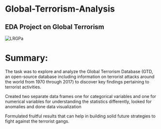 # Global-Terrorism-Analysis

## EDA Project on Global Terrorism

![LRGPa](https://user-images.githubusercontent.com/89520031/172654659-0576fecb-b0e7-4664-8e1e-f618eff46a30.png)

# Summary:

The task was to explore and analyze the Global Terrorism Database (GTD, an open-source database including information on terrorist attacks around the world from 1970 through 2017) to discover key findings pertaining to terrorist activities. 

Created two separate data frames one for categorical variables and one for numerical variables for understanding the statistics differently, looked for anomalies and done data visualization

Formulated fruitful results that can help in building solid future strategies to fight against the terrorist gangs.
